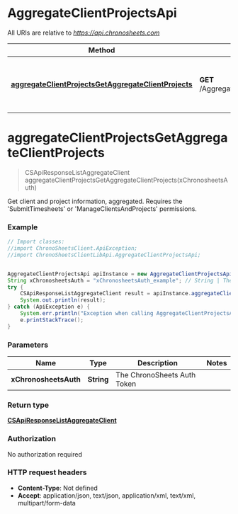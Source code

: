 # AggregateClientProjectsApi

All URIs are relative to *https://api.chronosheets.com*

Method | HTTP request | Description
------------- | ------------- | -------------
[**aggregateClientProjectsGetAggregateClientProjects**](AggregateClientProjectsApi.md#aggregateClientProjectsGetAggregateClientProjects) | **GET** /AggregateClientProjects/GetAggregateClientProjects | Get client and project information, aggregated.    Requires the &#39;SubmitTimesheets&#39; or &#39;ManageClientsAndProjects&#39; permissions.


<a name="aggregateClientProjectsGetAggregateClientProjects"></a>
# **aggregateClientProjectsGetAggregateClientProjects**
> CSApiResponseListAggregateClient aggregateClientProjectsGetAggregateClientProjects(xChronosheetsAuth)

Get client and project information, aggregated.    Requires the &#39;SubmitTimesheets&#39; or &#39;ManageClientsAndProjects&#39; permissions.

### Example
```java
// Import classes:
//import ChronoSheetsClient.ApiException;
//import ChronoSheetsClientLibApi.AggregateClientProjectsApi;


AggregateClientProjectsApi apiInstance = new AggregateClientProjectsApi();
String xChronosheetsAuth = "xChronosheetsAuth_example"; // String | The ChronoSheets Auth Token
try {
    CSApiResponseListAggregateClient result = apiInstance.aggregateClientProjectsGetAggregateClientProjects(xChronosheetsAuth);
    System.out.println(result);
} catch (ApiException e) {
    System.err.println("Exception when calling AggregateClientProjectsApi#aggregateClientProjectsGetAggregateClientProjects");
    e.printStackTrace();
}
```

### Parameters

Name | Type | Description  | Notes
------------- | ------------- | ------------- | -------------
 **xChronosheetsAuth** | **String**| The ChronoSheets Auth Token |

### Return type

[**CSApiResponseListAggregateClient**](CSApiResponseListAggregateClient.md)

### Authorization

No authorization required

### HTTP request headers

 - **Content-Type**: Not defined
 - **Accept**: application/json, text/json, application/xml, text/xml, multipart/form-data

